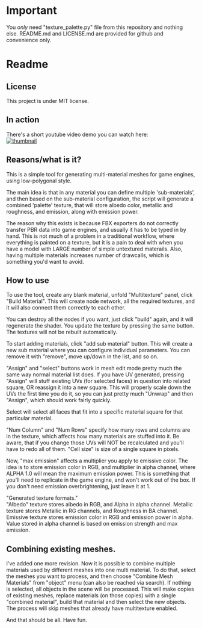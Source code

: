 # Important

You *only* need "texture_palette.py" file from this repository and nothing else.
README.md and LICENSE.md are provided for github and convenience only.

# Readme

## License

This project is under MIT license.

## In action

There's a short youtube video demo you can watch here:  
[![thumbnail](https://img.youtube.com/vi/WFfGWfOtP50/0.jpg)](https://www.youtube.com/watch?v=WFfGWfOtP50)

## Reasons/what is it?

This is a simple tool for generating multi-material meshes for game engines,
using low-polygonal style.

The main idea is that in any material you can define multiple 'sub-materials',
and then based on the sub-material configuration, the script will generate a 
combined 'palette' texture, that will store albedo color, metallic and roughness,
and emission, along with emission power.

The reason why this exists is because FBX exporters do not correctly transfer
PBR data into game engines, and usually it has to be typed in by hand. This is 
not much of a problem in a traditional workflow, where everything is painted on
a texture, but it is a pain to deal with when you have a model with LARGE 
number of simple untextured materails. Also, having multiple materials increases
number of drawcalls, which is something you'd want to avoid.

## How to use

To use the tool, create any blank material, unfold "Multitexture" panel, click
"Build Material". This will create node network, all the required textures, and 
it will also connect them correctly to each other.

You can destroy all the nodes if you want, just click "build" again, and it will
regenerate the shader. You update the texture by pressing the same button.
The textures will not be rebuilt automatically.

To start adding materials, click "add sub material" button. This will 
create a new sub material where you can configure individual parameters.
You can remove it with "remove", move up/down in the list, and so on.

"Assign" and "select" buttons work in mesh edit mode pretty much the same way 
normal material list does. If you have UV generated,
pressing "Assign" will stuff existing UVs (for selected faces) in question into related square, OR reassign
it into a new square. This will properly scale down the UVs the first time you do it,
so you can just pretty much "Unwrap" and then "Assign", which should work fairly quickly.

Select will select all faces that fit into a specific material square for that 
particular material.

"Num Column" and "Num Rows" specify how many rows and columns are in the texture,
which affects how many materials are stuffed into it.
Be aware, that if you change those UVs will NOT be recalculated and you'll have to redo
all of them.
"Cell size" is size of a single square in pixels.

Now, "max emission" affects a multiplier you apply to emissive color. The idea is to store
emission color in RGB, and multiplier in alpha channel, where ALPHA 1.0 will mean
the maximum emission power. This is something that you'll need to replicate in the 
game engine, and won't work out of the box. If you don't need emission overbrightening,
just leave it at 1.

"Generated texture formats."  
"Albedo" texture stores albedo in RGB, and Alpha in alpha channel.
Metallic texture stores Metallic in RG channels, and Roughness in BA channel.
Emissive texture stores emission color in RGB and emission power in alpha. 
Value stored in alpha channel is based on emission strength and max emission.

## Combining existing meshes.

I've added one more revision. Now it is possible to combine multiple materials used by different meshes into one multi material.
To do that, select the meshes you want to process, and then choose "Combine Mesh Materials" from "object" menu (can also be reached via search).
If nothing is selected, all objects in the scene will be processed. This will make copies of existing meshes, replace materials (on those copies) with
a single "combined material", build that material and then select the new objects. The process will skip meshes that already have multitexture enabled.

And that should be all. Have fun.
